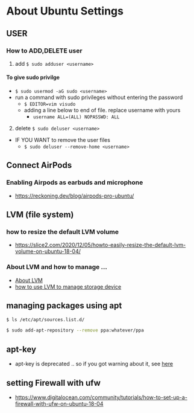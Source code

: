 # About Ubuntu Settings

## USER
### How to ADD,DELETE user
1) add
`$ sudo adduser <username>`

#### To give sudo privilge
* `$ sudo usermod -aG sudo <username>`
* run a command with sudo privileges without entering the password
    - `$ EDITOR=vim visudo`
    - adding a line below to end of file. replace username with yours
        - `username ALL=(ALL) NOPASSWD: ALL`

2) delete
`$ sudo deluser <username>`
* IF YOU WANT to remove the user files
	- `$ sudo deluser --remove-home <username>`

## Connect AirPods
### Enabling Airpods as earbuds and microphone
* https://reckoning.dev/blog/airpods-pro-ubuntu/

## LVM (file system)
### how to resize the default LVM volume
* https://slice2.com/2020/12/05/howto-easily-resize-the-default-lvm-volume-on-ubuntu-18-04/
### About LVM and how to manage ...
* [About LVM](https://www.digitalocean.com/community/tutorials/an-introduction-to-lvm-concepts-terminology-and-operations)
* [how to use LVM to manage storage device](https://www.digitalocean.com/community/tutorials/how-to-use-lvm-to-manage-storage-devices-on-ubuntu-18-04)

## managing packages using apt
``` bash
$ ls /etc/apt/sources.list.d/
```
``` bash
$ sudo add-apt-repository --remove ppa:whatever/ppa
```

## apt-key
* apt-key is deprecated .. so if you got warning about it, see [here](https://manpages.ubuntu.com/manpages/jammy/en/man8/apt-key.8.html#deprecation)

## setting Firewall with ufw
* https://www.digitalocean.com/community/tutorials/how-to-set-up-a-firewall-with-ufw-on-ubuntu-18-04
